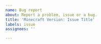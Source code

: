 ```yaml
---
name: Bug report
about: Report a problem, issue or a bug.
title: 'Minecraft Version: Issue Title'
labels: issue
assignees: ''

---
```


<!---
To report a problem or a bug with this plugin, please follow the three steps below:

1) Put your Minecraft version in the title.
Example: 1.20.6: Getting NullPointerException error

2) Provide steps to reproduce your problem.

3) Type /protect debug and upload your ZIP file with your configuration - be sure to remove database password when you do.

Thank you. Please remove this text and write your actual issue below.
-->